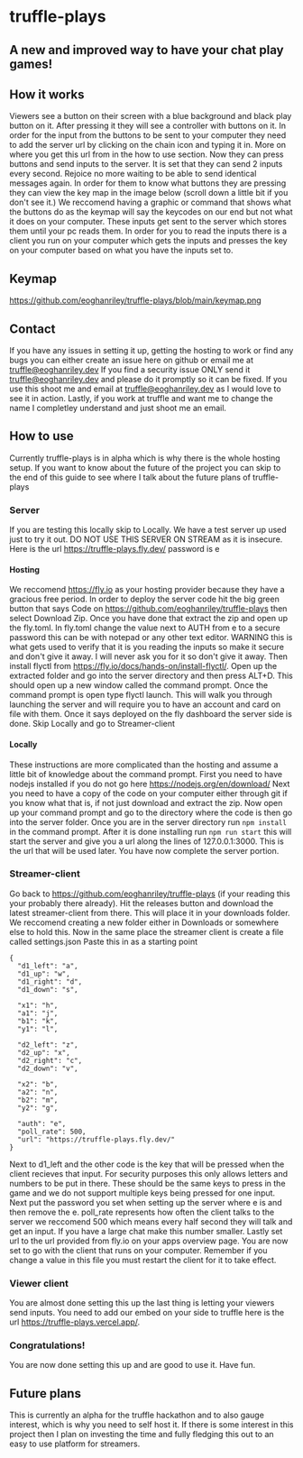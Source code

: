 # truffle-plays

## A new and improved way to have your chat play games!

## How it works

Viewers see a button on their screen with a blue background and black play button on it.
After pressing it they will see a controller with buttons on it.
In order for the input from the buttons to be sent to your computer they need to add the server url by clicking on the chain icon and typing it in.
More on where you get this url from in the how to use section.
Now they can press buttons and send inputs to the server.
It is set that they can send 2 inputs every second.
Rejoice no more waiting to be able to send identical messages again.
In order for them to know what buttons they are pressing they can view the key map in the image below (scroll down a little bit if you don't see it.)
We reccomend having a graphic or command that shows what the buttons do as the keymap will say the keycodes on our end but not what it does on your computer.
These inputs get sent to the server which stores them until your pc reads them.
In order for you to read the inputs there is a client you run on your computer which gets the inputs and presses the key on your computer based on what you have the inputs set to.

## Keymap

https://github.com/eoghanriley/truffle-plays/blob/main/keymap.png

## Contact

If you have any issues in setting it up, getting the hosting to work or find any bugs you can either create an issue here on github or email me at truffle@eoghanriley.dev
If you find a security issue ONLY send it truffle@eoghanriley.dev and please do it promptly so it can be fixed.
If you use this shoot me and email at truffle@eoghanriley.dev as I would love to see it in action.
Lastly, if you work at truffle and want me to change the name I completley understand and just shoot me an email.

## How to use

Currently truffle-plays is in alpha which is why there is the whole hosting setup. If you want to know about the future of the project you can skip to the end of this guide to see where I talk about the future plans of truffle-plays

### Server

If you are testing this locally skip to Locally.
We have a test server up used just to try it out. DO NOT USE THIS SERVER ON STREAM as it is insecure. Here is the url https://truffle-plays.fly.dev/ password is e

#### Hosting

We reccomend https://fly.io as your hosting provider because they have a gracious free period.
In order to deploy the server code hit the big green button that says Code on https://github.com/eoghanriley/truffle-plays then select Download Zip.
Once you have done that extract the zip and open up the fly.toml.
In fly.toml change the value next to AUTH from e to a secure password this can be with notepad or any other text editor.
WARNING this is what gets used to verify that it is you reading the inputs so make it secure and don't give it away.
I will never ask you for it so don't give it away.
Then install flyctl from https://fly.io/docs/hands-on/install-flyctl/.
Open up the extracted folder and go into the server directory and then press ALT+D.
This should open up a new window called the command prompt.
Once the command prompt is open type flyctl launch.
This will walk you through launching the server and will require you to have an account and card on file with them.
Once it says deployed on the fly dashboard the server side is done.
Skip Locally and go to Streamer-client

#### Locally

These instructions are more complicated than the hosting and assume a little bit of knowledge about the command prompt.
First you need to have nodejs installed if you do not go here https://nodejs.org/en/download/
Next you need to have a copy of the code on your computer either through git if you know what that is, if not just download and extract the zip.
Now open up your command prompt and go to the directory where the code is then go into the server folder.
Once you are in the server directory run `npm install` in the command prompt.
After it is done installing run `npm run start` this will start the server and give you a url along the lines of 127.0.0.1:3000.
This is the url that will be used later.
You have now complete the server portion.

### Streamer-client

Go back to https://github.com/eoghanriley/truffle-plays (if your reading this your probably there already).
Hit the releases button and download the latest streamer-client from there.
This will place it in your downloads folder.
We reccomend creating a new folder either in Downloads or somewhere else to hold this.
Now in the same place the streamer client is create a file called settings.json
Paste this in as a starting point

```
{
  "d1_left": "a",
  "d1_up": "w",
  "d1_right": "d",
  "d1_down": "s",

  "x1": "h",
  "a1": "j",
  "b1": "k",
  "y1": "l",

  "d2_left": "z",
  "d2_up": "x",
  "d2_right": "c",
  "d2_down": "v",

  "x2": "b",
  "a2": "n",
  "b2": "m",
  "y2": "g",

  "auth": "e",
  "poll_rate": 500,
  "url": "https://truffle-plays.fly.dev/"
}
```

Next to d1_left and the other code is the key that will be pressed when the client recieves that input.
For security purposes this only allows letters and numbers to be put in there.
These should be the same keys to press in the game and we do not support multiple keys being pressed for one input.
Next put the password you set when setting up the server where e is and then remove the e.
poll_rate represents how often the client talks to the server we reccomend 500 which means every half second they will talk and get an input.
If you have a large chat make this number smaller.
Lastly set url to the url provided from fly.io on your apps overview page.
You are now set to go with the client that runs on your computer.
Remember if you change a value in this file you must restart the client for it to take effect.

### Viewer client

You are almost done setting this up the last thing is letting your viewers send inputs.
You need to add our embed on your side to truffle here is the url https://truffle-plays.vercel.app/.

### Congratulations!

You are now done setting this up and are good to use it.
Have fun.

## Future plans

This is currently an alpha for the truffle hackathon and to also gauge interest, which is why you need to self host it. If there is some interest in this project then I plan on investing the time and fully fledging this out to an easy to use platform for streamers.
